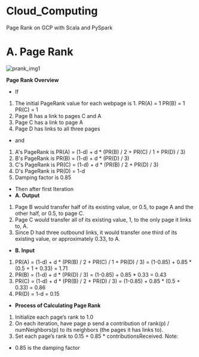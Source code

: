 # Cloud_Computing
Page Rank on GCP with Scala and PySpark
# A. Page Rank
![prank_img1](https://user-images.githubusercontent.com/81246356/200151934-0bad9be0-a16b-4672-9790-779552f96fdb.jpg)

**Page Rank Overview**
- If
1. The initial PageRank value for each webpage is 1.
PR(A) = 1
PR(B) = 1
PR(C) = 1
2. Page B has a link to pages C and A
3. Page C has a link to page A
4. Page D has links to all three pages
- and
1. A's PageRank is
PR(A) = (1-d) + d * (PR(B) / 2 + PR(C) / 1 + PR(D) / 3)
2. B's PageRank is
PR(B) = (1-d) + d * (PR(D) / 3)
3. C's PageRank is
PR(C) = (1-d) + d * (PR(B) / 2 + PR(D) / 3)
4. D's PageRank is
PR(D) = 1-d
5. Damping factor is 0.85

- Then after first Iteration
- **A. Output**
1. Page B would transfer half of its existing value, or 0.5, to page A and the other half, or 0.5, to page C.
2. Page C would transfer all of its existing value, 1, to the only page it links to, A.
3. Since D had three outbound links, it would transfer one third of its existing value, or approximately 0.33, to A.
- **B. Input**
1. PR(A)
= (1-d) + d * (PR(B) / 2 + PR(C) / 1 + PR(D) / 3)
= (1-0.85) + 0.85 * (0.5 + 1 + 0.33)
= 1.71
2. PR(B)
= (1-d) + d * (PR(D) / 3)
= (1-0.85) + 0.85 * 0.33
= 0.43
3. PR(C)
= (1-d) + d * (PR(B) / 2 + PR(D) / 3)
= (1-0.85) + 0.85 * (0.5 + 0.33)
= 0.86
4. PR(D)
= 1-d
= 0.15
- **Process of Calculating Page Rank**
1. Initialize each page’s rank to 1.0
2. On each iteration, have page p send a contribution of rank(p) / numNeighbors(p) to its neighbors (the pages it has links to).
3. Set each page’s rank to 0.15 + 0.85 * contributionsReceived.
Note:
- 0.85 is the damping factor
